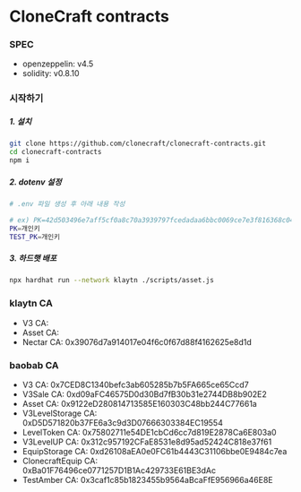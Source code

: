 # CloneCraft contracts



### SPEC

- openzeppelin: v4.5
- solidity: v0.8.10



### 시작하기

##### 1. 설치

```sh
git clone https://github.com/clonecraft/clonecraft-contracts.git
cd clonecraft-contracts
npm i
```

##### 2. dotenv 설정

```sh
# .env 파일 생성 후 아래 내용 작성

# ex) PK=42d503496e7aff5cf0a8c70a3939797fcedadaa6bbc0069ce7e3f816368c04f7
PK=개인키
TEST_PK=개인키
```

##### 3. 하드햇 배포

```sh
npx hardhat run --network klaytn ./scripts/asset.js
```



### klaytn CA

- V3 CA:
- Asset CA:
- Nectar CA: 0x39076d7a914017e04f6c0f67d88f4162625e8d1d



### baobab CA

- V3 CA: 0x7CED8C1340befc3ab605285b7b5FA665ce65Ccd7
- V3Sale CA: 0xd09aFC46575D0d30Bd7fB30b31e2744DB8b902E2
- Asset CA: 0x9122eD280814713585E160303C48bb244C77661a
- V3LevelStorage CA: 0xD5D571820b37FE6a3c9d3D07666303384EC19554
- LevelToken CA: 0x75802711e54DE1cbCd6cc7d819E2878Ca6E803a0
- V3LevelUP CA: 0x312c957192CFaE8531e8d95ad52424C818e37f61
- EquipStorage CA: 0xd26108aEA0e0FC61b4443C31106bbe0E9484c7ea
- ClonecraftEquip CA: 0xBa01F76496ce0771257D1B1Ac429733E61BE3dAc
- TestAmber CA: 0x3caf1c85b1823455b9564aBcaFfE956966a46E8E